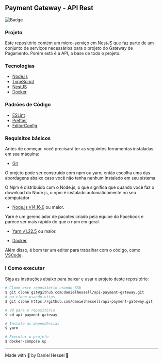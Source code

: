 ## Payment Gateway - API Rest
![Badge](https://img.shields.io/static/v1?label=DH&message=DOSOMETHINGGREAT&color=0070f3&style=<0070f3>&logo=rocket)

### Projeto

Este repositório contém um micro-serviço em NestJS que faz parte de um conjunto de serviços necessários para o projeto do Gateway de Pagamento. Porém está é a API, a base de todo o projeto.

### Tecnologias

- [Node.js](https://nodejs.org/en/)
- [TypeScript](https://www.typescriptlang.org/)
- [NestJS](https://nestjs.com/)
- [Docker](https://www.docker.com/)

### Padrões de Código

- [ESLint](https://eslint.org/)
- [Prettier](https://prettier.io/)
- [EditorConfig](https://editorconfig.org/)

### Requisitos básicos

Antes de começar, você precisará ter as seguintes ferramentas instaladas em sua máquina:
- [Git](https://git-scm.com)

O projeto pode ser construído com npm ou yarn, então escolha uma das abordagens abaixo caso você não tenha nenhum instalado em seu sistema.

O Npm é distribuído com o Node.js, o que significa que quando você faz o download do Node.js, o npm é instalado automaticamente no seu computador
- [Node.js v14.16.0](https://nodejs.org/) ou maior.

Yarn é um gerenciador de pacotes criado pela equipe do Facebook e parece ser mais rápido do que o npm em geral.
- [Yarn v1.22.5](https://yarnpkg.com/) ou maior.

- [Docker](https://www.docker.com/)

Além disso, é bom ter um editor para trabalhar com o código, como [VSCode](https://code.visualstudio.com/).

### :information_source: Como executar

Siga as instruções abaixo para baixar e usar o projeto deste repositório:

```bash
# Clone este repositório usando SSH
$ git clone git@github.com:danielhessell/api-payment-gateway.git
# ou clone usando https
$ git clone https://github.com/danielhessell/api-payment-gateway.git

# Vá para o repositório
$ cd api-payment-gateway

# Instale as dependências
$ yarn

# Executar o projeto
$ docker-compose up
```

---

Made with :blue_heart: by Daniel Hessel :wave:
